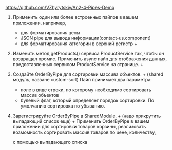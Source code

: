 https://github.com/VZhyrytskiy/An2-4-Pipes-Demo

1. Применить один или более встроенных пайпов в вашем приложении, например, 
    - для форматирования цены
    - JSON pipe  для вывода информации(contact-us.component)
    - для форматирования категории в верхний регистр +

2. Изменить метод getProducts() сервиса ProductService так, чтобы он возвращал промис. 
   Применить async пайп для отображения данных, предоставленных сервисом ProductService на странице. +

3. Создайте OrderByPipe для сортировки массива объектов. + (shared модуль, назване custom-sort)
   Пайп принимает два параметра: 
   - поле в виде строки, по которому необходимо сортировать массив объектов
   - булевый флаг, который определяет порядок сортировки. По умолчанию сортировка по убыванию.

4. Зарегистрируйте OrderByPipe в SharedModule. + (надо прикрутить выпадающий список еще) +
   Применить OrderByPipe в вашем приложении для сортировки товаров корзины, 
   реализовать возмомность сортировать массив товаров по цене, количеству, 
   
    
   c помощью выпадающего списка

